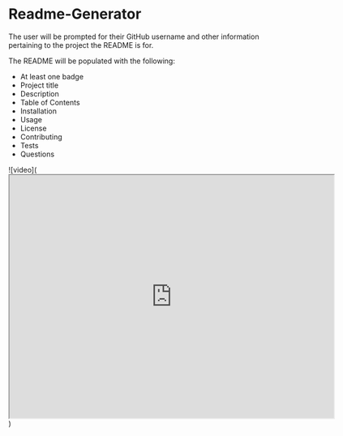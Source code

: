 # Readme-Generator

The user will be prompted for their GitHub username and other information pertaining to the project the README is for.

The README will be populated with the following:

* At least one badge
* Project title
* Description
* Table of Contents
* Installation
* Usage
* License
* Contributing
* Tests
* Questions


![video](<iframe src="https://drive.google.com/file/d/1swXVuQBYTGChVPcL3m3PQLFnBYOsQdGg/preview" width="640" height="480"></iframe>)
